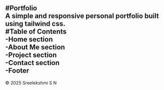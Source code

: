 #Portfolio      
A simple and responsive personal portfolio built using tailwind css.         
#Table of Contents  
-Home section  
-About Me section  
-Project section    
-Contact section           
-Footer
----
&#169; 2025 Sreelekshmi S N
